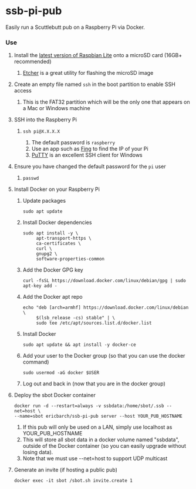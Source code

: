 # ssb-pi-pub
Easily run a Scuttlebutt pub on a Raspberry Pi via Docker.


### Use
1. Install the [latest version of Raspbian Lite](https://www.raspberrypi.org/downloads/raspbian/) onto a microSD card (16GB+ recommended)
    1. [Etcher](https://etcher.io/) is a great utility for flashing the microSD image

2. Create an empty file named `ssh` in the boot partition to enable SSH access
	1. This is the FAT32 partition which will be the only one that appears on a Mac or Windows machine

3. SSH into the Raspberry Pi
    1. ```
       ssh pi@X.X.X.X
       ```
        1. The default password is `raspberry`
        2. Use an app such as [Fing](https://www.fing.io/) to find the IP of your Pi
        3. [PuTTY](https://www.putty.org/) is an excellent SSH client for Windows

4. Ensure you have changed the default password for the `pi` user
    1. ```
       passwd
       ```

5. Install Docker on your Raspberry Pi
    1. Update packages
       ```
       sudo apt update
       ```

    2. Install Docker dependencies 
       ```
       sudo apt install -y \
            apt-transport-https \
            ca-certificates \
            curl \
            gnupg2 \
            software-properties-common
       ```

    3. Add the Docker GPG key
       ```
       curl -fsSL https://download.docker.com/linux/debian/gpg | sudo apt-key add -
       ```

    4. Add the Docker apt repo
       ```
       echo "deb [arch=armhf] https://download.docker.com/linux/debian \
            $(lsb_release -cs) stable" | \
            sudo tee /etc/apt/sources.list.d/docker.list
       ```

    5. Install Docker
       ```
       sudo apt update && apt install -y docker-ce
       ```

    6. Add your user to the Docker group (so that you can use the docker command)
       ```
       sudo usermod -aG docker $USER
       ```

    7. Log out and back in (now that you are in the docker group)

6. Deploy the sbot Docker container
   ```
   docker run -d --restart=always -v ssbdata:/home/sbot/.ssb --net=host \
   --name=sbot ericbarch/ssb-pi-pub server --host YOUR_PUB_HOSTNAME
   ```
   1. If this pub will only be used on a LAN, simply use localhost as YOUR_PUB_HOSTNAME
   2. This will store all sbot data in a docker volume named "ssbdata", outside of the Docker container (so you can easily upgrade without losing data).
   3. Note that we must use --net=host to support UDP multicast

7. Generate an invite (if hosting a public pub)
   ```
   docker exec -it sbot /sbot.sh invite.create 1
   ```
